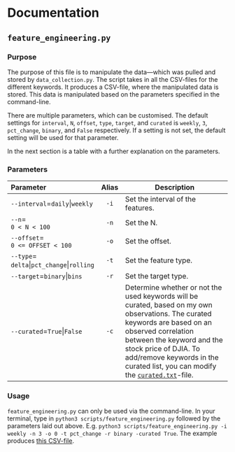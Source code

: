 # Documentation

## `feature_engineering.py`

### Purpose

The purpose of this file is to manipulate the data—which was pulled and stored by `data_collection.py`. The script takes in all the CSV-files for the different keywords. It produces a CSV-file, where the manipulated data is stored. This data is manipulated based on the parameters specified in the command-line.

There are multiple parameters, which can be customised. The default settings for `interval`, `N`, `offset`, `type`, `target`, and `curated` is `weekly`, `3`, `pct_change`, `binary`, and `False` respectively. If a setting is not set, the default setting will be used for that parameter.

In the next section is a table with a further explanation on the parameters.

### Parameters

| Parameter | Alias | Description |
| :-------- | :---: | ----------- |
| `--interval`=`daily`\|`weekly` | `-i` | Set the interval of the features. |
| `--n`=<br>`0 < N < 100` | `-n` |  Set the N. |
| `--offset`=<br>`0 <= OFFSET < 100` | `-o` | Set the offset. |
| `--type`=<br>`delta`\|`pct_change`\|`rolling` | `-t` | Set the feature type. |
| `--target`=`binary`\|`bins` | `-r` | Set the target type. |
| `--curated`=`True`\|`False` | `-c` | Determine whether or not the used keywords will be curated, based on my own observations. The curated keywords are based on an observed correlation between the keyword and the stock price of DJIA. To add/remove keywords in the curated list, you can modify the [`curated.txt`](https://github.com/cristianpjensen/Njord/blob/master/scripts/curated.txt)-file. |

### Usage

`feature_engineering.py` can only be used via the command-line. In your terminal, type in `python3 scripts/feature_engineering.py` followed by the parameters laid out above. E.g. `python3 scripts/feature_engineering.py -i weekly -n 3 -o 0 -t pct_change -r binary -curated True`. The example produces [this CSV-file](https://github.com/cristianpjensen/Njord/blob/master/data/feature_engineered/weekly-pct_change-binary.csv).

